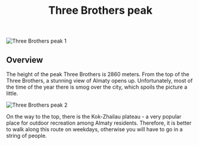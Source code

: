 ﻿---
title: Three Brothers peak
username: nikkom
tags: 1
latitude: 43.12712
longitude: 77.01307
---

<p><img src="images/0011_vertex_three_brothers1.jpg" alt="Three Brothers peak 1" title="Three Brothers peak - August 27, 2022"></p>

## Overview

The height of the peak Three Brothers is 2860 meters. From the top of the Three Brothers, a stunning view of Almaty opens up. Unfortunately, most of the time of the year there is smog over the city, which spoils the picture a little.

<p><img src="images/0011_vertex_three_brothers2.jpg" alt="Three Brothers peak 2" title="Three Brothers peak - August 7, 2022"></p>

On the way to the top, there is the Kok-Zhailau plateau - a very popular place for outdoor recreation among Almaty residents. Therefore, it is better to walk along this route on weekdays, otherwise you will have to go in a string of people.